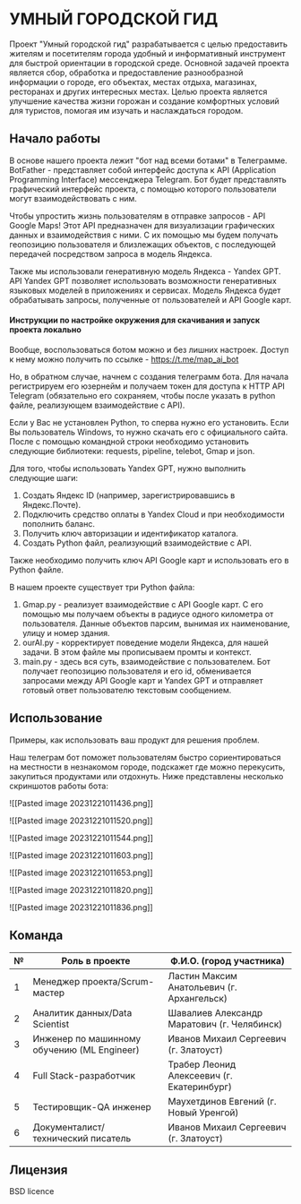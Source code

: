 # УМНЫЙ ГОРОДСКОЙ ГИД

Проект "Умный городской гид" разрабатывается с целью предоставить жителям и посетителям города удобный и информативный инструмент для быстрой ориентации в городской среде. Основной задачей проекта является сбор, обработка и предоставление разнообразной информации о городе, его объектах, местах отдыха, магазинах, ресторанах и других интересных местах.
Целью проекта является улучшение качества жизни горожан и создание комфортных условий для туристов, помогая им изучать и наслаждаться городом. 

## Начало работы

В основе нашего проекта лежит "бот над всеми ботами" в Телеграмме. BotFather - представляет собой интерфейс доступа к API (Application Programming Interface) мессенджера Telegram. Бот будет представлять графический интерфейс проекта, с помощью которого пользователи могут взаимодействовать с ним. 

Чтобы упростить жизнь пользователям в отправке запросов - API Google Maps! Этот API предназначен для визуализации графических данных и взаимодействия с ними. С их помощью мы будем получать геопозицию пользователя и близлежащих объектов, с последующей передачей посредством запроса в модель Яндекса.

Также мы использовали генеративную модель Яндекса - Yandex GPT. API Yandex GPT позволяет использовать возможности генеративных языковых моделей в приложениях и сервисах. Модель Яндекса будет обрабатывать запросы, полученные от пользователей и API Google карт. 

#### Инструкции по настройке окружения для скачивания и запуск проекта локально

Вообще, воспользоваться ботом можно и без лишних настроек. Доступ к нему можно получить по ссылке - https://t.me/map_ai_bot

Но, в обратном случае, начнем с создания телеграмм бота. Для начала регистрируем его юзернейм и получаем токен для доступа к HTTP API Telegram (обязательно его сохраняем, чтобы после указать в python файле, реализующем взаимодействие с API).

Если у Вас не установлен Python, то сперва нужно его установить. Если Вы пользователь Windows, то нужно скачать его с официального сайта. После с помощью командной строки необходимо установить следующие библиотеки: requests, pipeline, telebot, Gmap и json.

Для того, чтобы использовать Yandex GPT, нужно выполнить следующие шаги:
1. Создать Яндекс ID (например, зарегистрировавшись в Яндекс.Почте).
2. Подключить средство оплаты в Yandex Cloud и при необходимости пополнить баланс.
3. Получить ключ авторизации и идентификатор каталога.
4. Создать Python файл, реализующий взаимодействие с API.


Также необходимо получить ключ API Google карт и использовать его в Python файле.

В нашем проекте существует три Python файла:
1. Gmap.py - реализует взаимодействие с API Google карт. С его помощью мы получаем объекты в радиусе одного километра от пользователя. Данные объектов парсим, вынимая их наименование, улицу и номер здания.
2. ourAI.py - корректирует поведение модели Яндекса, для нашей задачи. В этом файле мы прописываем промты и контекст.
3. main.py - здесь вся суть, взаимодействие с пользователем. Бот получает геопозицию пользователя и его id, обменивается запросами между API Google карт и Yandex GPT и отправляет готовый ответ пользователю текстовым сообщением.
## Использование

Примеры, как использовать ваш продукт для решения проблем.

Наш телеграм бот поможет пользователям быстро сориентироваться на местности в незнакомом городе, подскажет где можно перекусить, закупиться продуктами или отдохнуть. Ниже представлены несколько скриншотов работы бота:

![[Pasted image 20231221011436.png]]

![[Pasted image 20231221011520.png]]

![[Pasted image 20231221011544.png]]

![[Pasted image 20231221011603.png]]

![[Pasted image 20231221011653.png]]

![[Pasted image 20231221011820.png]]

![[Pasted image 20231221011836.png]]
## Команда

| №	| Роль в проекте							  |	Ф.И.О. (город участника)                    |
|---|---------------------------------------------|---------------------------------------------|
| 1	| Менеджер проекта/Scrum-мастер				  |	Ластин Максим Анатольевич (г. Архангельск)  |
| 2	| Аналитик данных/Data Scientist			  |	Шавалиев Александр Маратович (г. Челябинск) |
| 3	| Инженер по машинному обучению (ML Engineer) |	Иванов Михаил Сергеевич (г. Златоуст)       |
| 4	| Full Stack-разработчик					  |	Трабер Леонид Алексеевич (г. Екатеринбург)  |
| 5	| Тестировщик-QA инженер					  |	Маухетдинов Евгений (г. Новый Уренгой)      |
| 6	| Документалист/технический писатель		  |	Иванов Михаил Сергеевич (г. Златоуст)       |

## Лицензия

BSD licence
